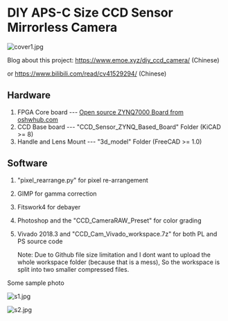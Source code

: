 # DIY APS-C Size CCD Sensor Mirrorless Camera

![cover1.jpg](https://s2.loli.net/2025/05/01/phamgYfiQExT3yq.jpg)

Blog about this project: https://www.emoe.xyz/diy_ccd_camera/ (Chinese)

or https://www.bilibili.com/read/cv41529294/ (Chinese)

## Hardware

1. FPGA Core board --- [Open source ZYNQ7000 Board from oshwhub.com](https://oshwhub.com/z_star/zynq7020-core-board-and-various-rf-modules)
2. CCD Base board --- "CCD_Sensor_ZYNQ_Based_Board" Folder (KiCAD >= 8)
3. Handle and Lens Mount --- "3d_model" Folder (FreeCAD >= 1.0)

## Software

1. "pixel_rearrange.py" for pixel re-arrangement
2. GIMP for gamma correction
3. Fitswork4 for debayer 
4. Photoshop and the "CCD_CameraRAW_Preset" for color grading
5. Vivado 2018.3 and "CCD_Cam_Vivado_workspace.7z" for both PL and PS source code

   Note: Due to Github file size limitation and I dont want to upload the whole workspace folder (because that is a mess), So the workspace is split into two smaller compressed files.


Some sample photo

![s1.jpg](https://s2.loli.net/2025/05/01/i31rWQqyGZdVMcH.jpg)

![s2.jpg](https://s2.loli.net/2025/05/01/ZOT19nExtBRQgfS.jpg)
